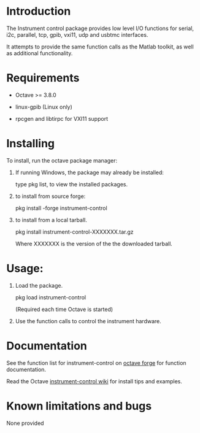 Introduction
============

The Instrument control package provides low level I/O functions for serial, i2c, parallel, tcp, gpib, vxi11, udp and usbtmc interfaces.

It attempts to provide the same function calls as the Matlab toolkit, as well as additional functionality.

Requirements
============

* Octave >= 3.8.0

* linux-gpib (Linux only)

* rpcgen and libtirpc for VXI11 support


Installing
==========

To install, run the octave package manager:

1. If running Windows, the package may already be installed:

   type pkg list, to view the installed packages.

2. to install from source forge:

   pkg install -forge instrument-control

3. to install from a local tarball.

   pkg install instrument-control-XXXXXXX.tar.gz

   Where XXXXXXX is the version of the the downloaded tarball.

Usage:
======

1. Load the package.

   pkg load instrument-control

   (Required each time Octave is started)

2. Use the function calls to control the instrument hardware.

Documentation
==============

See the function list for instrument-control on [octave forge](https://octave.sourceforge.io/instrument-control/overview.html) for function documentation.

Read the Octave [instrument-control wiki](https://wiki.octave.org/Instrument_control_package) for install tips and examples.

Known limitations and bugs
==========================

None provided
